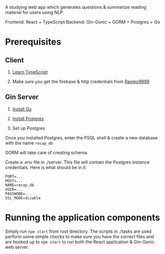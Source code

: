A studying web app which generates questions & summarize reading material for users using NLP.

Frontend: React + TypeScript
Backend: Gin-Gonic + GORM + Postgres + Go

# Prerequisites

## Client

1. [Learn TypeScript](https://www.typescriptlang.org/docs/)

2. Make sure you get the firebase & http credentials from [Ramko9999](https://github.com/Ramko9999)

## Gin Server

1. [Install Go](https://golang.org/doc/install)

2. [Install Postgres](https://www.postgresql.org/download/) 

3. Set up Postgres

Once you installed Postgres, enter the PSQL shell & create a new database with the name ```recap_db```

GORM will take care of creating schema.

Create a .env file in ./server. This file will contain the Postgres instance credentials. Here is what should be in it:

```
PORT=...
HOST=...
NAME=recap_db
USER=...
PASSWORD=...
SSL_MODE=disable
```


# Running the application components

Simply run ```npm start``` from root directory. The scripts in ./tasks are used perform some simple checks to make sure you have the correct files and are hooked up to ```npm start``` to run both the React application & Gin-Gonic web server.